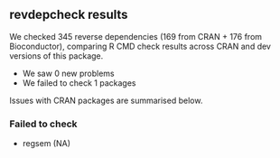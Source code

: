 ## revdepcheck results

We checked 345 reverse dependencies (169 from CRAN + 176 from Bioconductor), comparing R CMD check results across CRAN and dev versions of this package.

 * We saw 0 new problems
 * We failed to check 1 packages

Issues with CRAN packages are summarised below.

### Failed to check

* regsem (NA)

